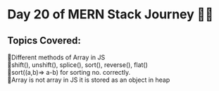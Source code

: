 # Day 20 of MERN Stack Journey 🌿✅
## Topics Covered:
🔸Different methods of Array in JS  
🔸shift(), unshift(),  splice(), sort(), reverse(), flat()  
🔸sort((a,b)=> a-b) for sorting no. correctly.  
🔸Array is not array in JS it is stored as an object in heap

